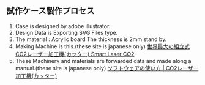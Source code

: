 ## 試作ケース製作プロセス
1. Case is designed by adobe illustrator.
1. Design Data is Exporting SVG Files type.
1. The material : Acrylic board The thickness is 2mm stand by.
1. Making Machine is this.(these site is japanese only)
  [世界最大の組立式CO2レーザー加工機(カッター) Smart Laser CO2](http://www.smartdiys.com/smart-laser-co2/)
1. These Machinery and materials are forwarded data and made along a manual.(these site is japanese only)
  [ソフトウェアの使い方 | CO2レーザー加工機(カッター)](http://www.smartdiys.com/manual/smart-laser-co2-use-softwera/)
